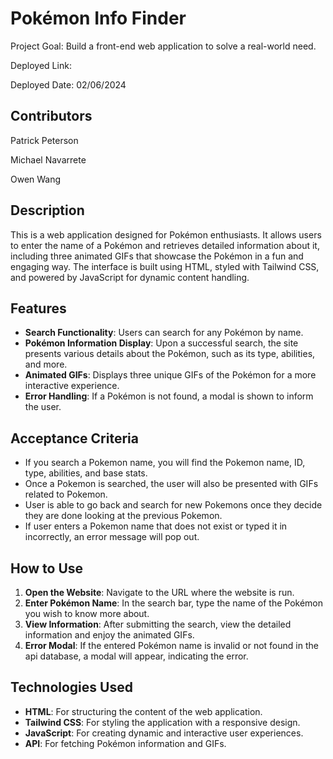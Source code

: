 # Pokémon Info Finder

Project Goal: Build a front-end web application to solve a real-world need.

Deployed Link:

Deployed Date: 02/06/2024

## Contributors
Patrick Peterson

Michael Navarrete

Owen Wang

## Description

This is a web application designed for Pokémon enthusiasts. It allows users to enter the name of a Pokémon and retrieves detailed information about it, including three animated GIFs that showcase the Pokémon in a fun and engaging way. The interface is built using HTML, styled with Tailwind CSS, and powered by JavaScript for dynamic content handling.

## Features

- **Search Functionality**: Users can search for any Pokémon by name.
- **Pokémon Information Display**: Upon a successful search, the site presents various details about the Pokémon, such as its type, abilities, and more.
- **Animated GIFs**: Displays three unique GIFs of the Pokémon for a more interactive experience.
- **Error Handling**: If a Pokémon is not found, a modal is shown to inform the user.

## Acceptance Criteria
- If you search a Pokemon name, you will find the Pokemon name, ID, type, abilities, and base stats. 
- Once a Pokemon is searched, the user will also be presented with GIFs related to Pokemon.
- User is able to go back and search for new Pokemons once they decide they are done looking at the previous Pokemon.
- If user enters a Pokemon name that does not exist or typed it in incorrectly, an error message will pop out.
  
## How to Use

1. **Open the Website**: Navigate to the URL where the website is run.
2. **Enter Pokémon Name**: In the search bar, type the name of the Pokémon you wish to know more about.
3. **View Information**: After submitting the search, view the detailed information and enjoy the animated GIFs.
4. **Error Modal**: If the entered Pokémon name is invalid or not found in the api database, a modal will appear, indicating the error.

## Technologies Used

- **HTML**: For structuring the content of the web application.
- **Tailwind CSS**: For styling the application with a responsive design.
- **JavaScript**: For creating dynamic and interactive user experiences.
- **API**: For fetching Pokémon information and GIFs.
